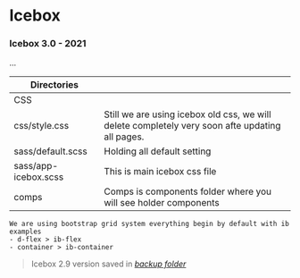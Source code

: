 # Icebox

### Icebox 3.0 - 2021
...

| Directories          |                                                                 | 
|----------------------|-----------------------------------------------------------------|
| CSS                  |                                                                 |
| css/style.css        | Still we are using icebox old css, we will delete completely very soon afte  updating all pages.                                     |
| sass/default.scss    | Holding all default setting                                     |
| sass/app-icebox.scss | This is main icebox css file                                    |
| comps                | Comps is components folder where you will see holder components |


```
We are using bootstrap grid system everything begin by default with ib
examples
- d-flex > ib-flex
- container > ib-container 
```

> Icebox 2.9 version saved in [_backup folder_](https://github.com/fazurrehman/ib-website/tree/develop/_backup/icebox-website-3.2)